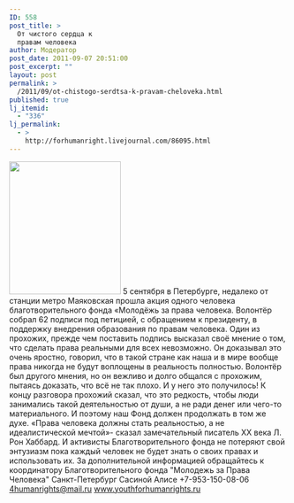 ```yaml
---
ID: 558
post_title: >
  От чистого сердца к
  правам человека
author: Модератор
post_date: 2011-09-07 20:51:00
post_excerpt: ""
layout: post
permalink: >
  /2011/09/ot-chistogo-serdtsa-k-pravam-cheloveka.html
published: true
lj_itemid:
  - "336"
lj_permalink:
  - >
    http://forhumanright.livejournal.com/86095.html
---
```

<a href="http://pics.livejournal.com/forhumanright/pic/00008r2h/"><img src="http://pics.livejournal.com/forhumanright/pic/00008r2h" width="202" height="240" border='0'/></a> 5 сентября в Петербурге, недалеко от станции метро Маяковская прошла акция одного человека благотворительного фонда «Молодёжь за права человека.  Волонтёр собрал 62 подписи под петицией, с обращением к президенту, в поддержку внедрения образования по правам человека.
Один из прохожих, прежде чем поставить подпись высказал своё мнение о том, что сделать права реальными для всех невозможно. Он доказывал это очень яростно, говорил, что в такой стране как наша и в мире вообще права никогда не будут воплощены в реальность полностью. Волонтёр был другого мнения, но он вежливо и долго общался с прохожим, пытаясь доказать, что всё не так плохо. И у него это получилось! К концу разговора прохожий сказал, что это редкость, чтобы люди занимались такой деятельностью от души, а не ради денег или чего-то материального. И поэтому наш Фонд должен продолжать в том же духе.
«Права человека должны стать реальностью, а не идеалистической мечтой»- сказал замечательный писатель ХХ века Л. Рон Хаббард. И активисты Благотворительного фонда  не потеряют свой энтузиазм пока каждый человек не будет знать о своих правах и использовать их.
За дополнительной информацией обращайтесь к координатору
 Благотворительного фонда
 "Молодежь за Права Человека" Санкт-Петербург 
Сасиной Алисе 
+7-953-150-08-06 
4humanrights@mail.ru
www.youthforhumanrights.ru